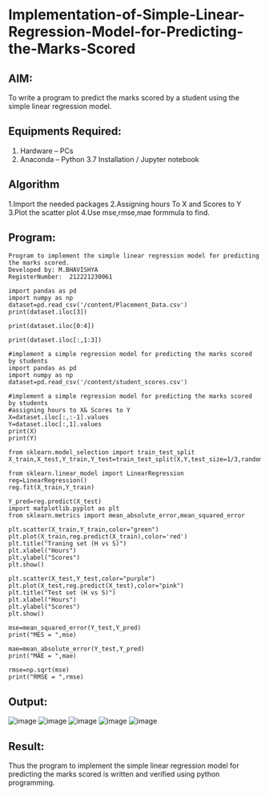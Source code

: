 # Implementation-of-Simple-Linear-Regression-Model-for-Predicting-the-Marks-Scored

## AIM:
To write a program to predict the marks scored by a student using the simple linear regression model.

## Equipments Required:
1. Hardware – PCs
2. Anaconda – Python 3.7 Installation / Jupyter notebook

## Algorithm
1.Import the needed packages 2.Assigning hours To X and Scores to Y 3.Plot the scatter plot 4.Use mse,rmse,mae formmula to find.

## Program:
```
Program to implement the simple linear regression model for predicting the marks scored.
Developed by: M.BHAVISHYA
RegisterNumber:  212221230061

import pandas as pd
import numpy as np
dataset=pd.read_csv('/content/Placement_Data.csv')
print(dataset.iloc[3])

print(dataset.iloc[0:4])

print(dataset.iloc[:,1:3])

#implement a simple regression model for predicting the marks scored by students
import pandas as pd
import numpy as np
dataset=pd.read_csv('/content/student_scores.csv')

#implement a simple regression model for predicting the marks scored by students
#assigning hours to X& Scores to Y
X=dataset.iloc[:,:-1].values
Y=dataset.iloc[:,1].values
print(X)
print(Y)

from sklearn.model_selection import train_test_split
X_train,X_test,Y_train,Y_test=train_test_split(X,Y,test_size=1/3,random_state=0)

from sklearn.linear_model import LinearRegression
reg=LinearRegression()
reg.fit(X_train,Y_train)

Y_pred=reg.predict(X_test)
import matplotlib.pyplot as plt
from sklearn.metrics import mean_absolute_error,mean_squared_error

plt.scatter(X_train,Y_train,color="green")
plt.plot(X_train,reg.predict(X_train),color='red')
plt.title("Traning set (H vs S)")
plt.xlabel("Hours")
plt.ylabel("Scores")
plt.show()

plt.scatter(X_test,Y_test,color="purple")
plt.plot(X_test,reg.predict(X_test),color="pink")
plt.title("Test set (H vs S)")
plt.xlabel("Hours")
plt.ylabel("Scores")
plt.show()

mse=mean_squared_error(Y_test,Y_pred)
print("MES = ",mse)

mae=mean_absolute_error(Y_test,Y_pred)
print("MAE = ",mae)

rmse=np.sqrt(mse)
print("RMSE = ",rmse)

```

## Output:
![image](https://user-images.githubusercontent.com/94679395/195085655-8300c13c-e33c-4bac-a026-5d33096f8ef7.png)
![image](https://user-images.githubusercontent.com/94679395/195085750-4071308e-9e75-40cd-adc0-40544725499b.png)
![image](https://user-images.githubusercontent.com/94679395/195085807-a468d9b4-fe4d-4d20-8770-cf2216ba8b93.png)
![image](https://user-images.githubusercontent.com/94679395/195085844-6fca57c0-9ebc-4f7f-b602-7adba4e228ae.png)
![image](https://user-images.githubusercontent.com/94679395/195085931-9cbe2672-da09-439b-a432-48f57252c282.png)



## Result:
Thus the program to implement the simple linear regression model for predicting the marks scored is written and verified using python programming.
